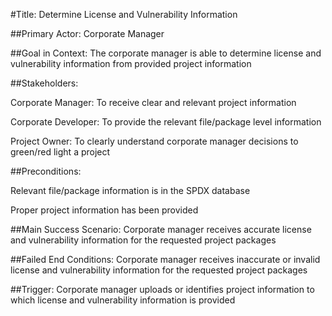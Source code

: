 #Title: Determine License and Vulnerability Information 

##Primary Actor: Corporate Manager

##Goal in Context: The corporate manager is able to determine license and vulnerability 
information from provided project information

##Stakeholders: 

Corporate Manager: To receive clear and relevant project information

Corporate Developer: To provide the relevant file/package level information 

Project Owner: To clearly understand corporate manager decisions to green/red light a project 

##Preconditions: 

Relevant file/package information is in the SPDX database

Proper project information has been provided  

##Main Success Scenario: Corporate manager receives accurate license and vulnerability 
information for the requested project packages

##Failed End Conditions: Corporate manager receives inaccurate or invalid license and 
vulnerability information for the requested project packages

##Trigger: Corporate manager uploads or identifies project information to which license and 
vulnerability information is provided
